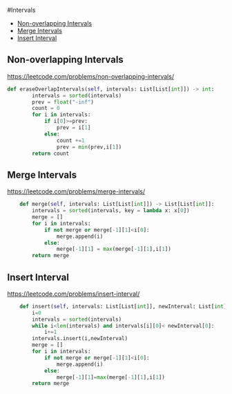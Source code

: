 #Intervals
+ [Non-overlapping Intervals](#non-overlapping-intervals)
+ [Merge Intervals](#merge-intervals)
+ [Insert Interval](#insert-interval)
##  Non-overlapping Intervals
https://leetcode.com/problems/non-overlapping-intervals/
```python
def eraseOverlapIntervals(self, intervals: List[List[int]]) -> int:
        intervals = sorted(intervals)
        prev = float("-inf")
        count = 0
        for i in intervals:
            if i[0]>=prev:
                prev = i[1]
            else:
                count +=1
                prev = min(prev,i[1])
        return count
```
##  Merge Intervals
https://leetcode.com/problems/merge-intervals/
```python
    def merge(self, intervals: List[List[int]]) -> List[List[int]]:
        intervals = sorted(intervals, key = lambda x: x[0])
        merge = []
        for i in intervals:
            if not merge or merge[-1][1]<i[0]:
                merge.append(i)
            else:
                merge[-1][1] = max(merge[-1][1],i[1])
        return merge
```
##  Insert Interval
https://leetcode.com/problems/insert-interval/
```python
    def insert(self, intervals: List[List[int]], newInterval: List[int]) -> List[List[int]]:
        i=0
        intervals = sorted(intervals)
        while i<len(intervals) and intervals[i][0]< newInterval[0]:
            i+=1
        intervals.insert(i,newInterval)
        merge = []
        for i in intervals:
            if not merge or merge[-1][1]<i[0]:
                merge.append(i)
            else:
                merge[-1][1]=max(merge[-1][1],i[1])
        return merge
```

